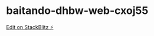 # baitando-dhbw-web-cxoj55

[Edit on StackBlitz ⚡️](https://stackblitz.com/edit/baitando-dhbw-web-cxoj55)